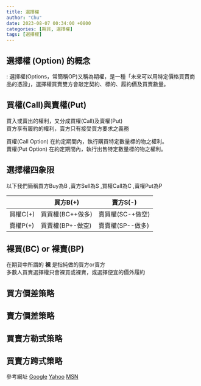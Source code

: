 ```yaml
---
title: 選擇權
author: "Chu"
date: 2023-08-07 00:34:00 +0800
categories: [期貨, 選擇權]
tags: [選擇權]
---
```



## 選擇權 (Option) 的概念

:   選擇權(Options，常簡稱OP)又稱為期權，是一種「未來可以用特定價格買賣商品的憑證」，選擇權買賣雙方會敲定契約、標的、履約價及買賣數量。

## 買權(Call)與賣權(Put)

買入或賣出的權利，又分成買權(Call)及賣權(Put)    
買方享有履約的權利，賣方只有接受買方要求之義務

買權(Call Option) 在約定期間內，執行購買特定數量標的物之權利。    
賣權(Put Option) 在約定期間內，執行出售特定數量標的物之權利。



## 選擇權四象限

以下我們簡稱買方Buy為B ,賣方Sell為S ,買權Call為C ,賣權Put為P
 
|    | 買方B(+)     | 賣方S(-)     | 
|----|-----------|-----------|
| 買權C(+) | 買買權(BC++做多) | 賣買權(SC-+做空) | 
| 賣權P(+) | 買賣權(BP+-做空) | 賣賣權(SP--做多) |  

## 裸買(BC) or 裸賣(BP)

在期貨中所謂的 **裸**  是指純做的買方or賣方     
多數人買賣選擇權只會裸買或裸賣，或選擇便宜的價外履約    


## 買方價差策略

## 賣方價差策略

## 買賣方勒式策略

## 買賣方跨式策略



參考網址
[Google][1]
[Yahoo][2]
[MSN][3]

  [1]: http://google.com/        "超連結"
  [2]: http://search.yahoo.com/  "超連結"
  [3]: http://search.msn.com/    "超連結"